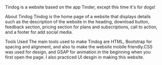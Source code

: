 Tindog is a website based on the app Tinder, except this time it's for dogs!

About Tindog
Tindog is the home page of a website that displays details such as the description of the website in the heading, download button, feedback section, pricing section for plans and subscriptions, call to action, and a footer for add social media.

Tools Used
The main tools used to make Tindog are HTML, Bootstrap for spacing and alignment, and also to make the website mobile friendly.CSS was used for design, and GSAP for animation in the beginning when you first open the page. I also practiced UI desgin in making this website. 




